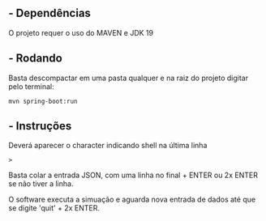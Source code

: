 ## - Dependências

O projeto requer o uso do MAVEN e JDK 19

## - Rodando

Basta descompactar em uma pasta qualquer e na raiz do projeto digitar pelo terminal:

    mvn spring-boot:run

## - Instruções

Deverá aparecer o character indicando shell na última linha

    >

Basta colar a entrada JSON, com uma linha no final + ENTER ou 2x ENTER se não tiver a linha.

O software executa a simuação e aguarda nova entrada de dados até que se digite 'quit' + 2x ENTER.